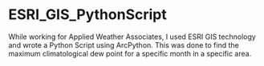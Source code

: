 # ESRI_GIS_PythonScript

While working for Applied Weather Associates, I used ESRI GIS technology and wrote a Python Script using ArcPython.  This was done to find the maximum climatological dew point
for a specific month in a specific area.  

